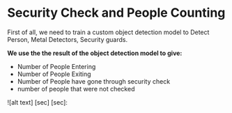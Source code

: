 # Security Check and People Counting

First of all, we need to train a custom object detection model to Detect Person, Metal Detectors, Security guards.

**We use the the result of the object detection model to give:**
+ Number of People Entering
+ Number of People Exiting
+ Number of People have gone through security check
+ number of people that were not checked

![alt text] [sec]
[sec]:
